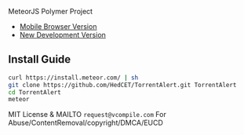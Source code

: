 MeteorJS Polymer Project

* [Mobile Browser Version](http://do.vcompile.com:16000)
* [New Development Version](https://t-alert.herokuapp.com)

Install Guide
----------

```sh
curl https://install.meteor.com/ | sh
git clone https://github.com/HedCET/TorrentAlert.git TorrentAlert
cd TorrentAlert 
meteor
```

MIT License & MAILTO ```request@vcompile.com``` For Abuse/ContentRemoval/copyright/DMCA/EUCD
